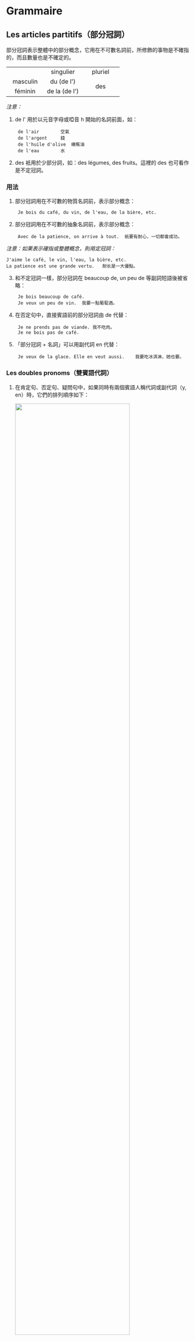 # Grammaire
## Les articles partitifs（部分冠詞）
部分冠詞表示整體中的部分概念，它用在不可數名詞前，所修飾的事物是不確指的，而且數量也是不確定的。

<table>
    <tbody>
        <tr>
            <td width="33.33%"></td>
            <td width="33.33%" align="center">singulier</td>
            <td width="33.33%" align="center">pluriel</td>
        </tr>
        <tr>
            <td align="center">masculin</td>
            <td align="center">du (de l')</td>
            <td rowspan="2" align="center">des</td>
        </tr>
        <tr>
            <td align="center">féminin</td>
            <td align="center">de la (de l')</td>
        </tr>
    </tbody>
</table>

*注意：*
1. de l' 用於以元音字母或啞音 h 開始的名詞前面，如：

        de l'air		空氣
        de l'argent		錢
        de l'huile d'olive	橄㰖油
        de l'eau		水


2. des 衹用於少部分詞，如：des légumes, des fruits。這裡的 des 也可看作是不定冠詞。

### 用法

1. 部分冠詞用在不可數的物質名詞前，表示部分概念：

        Je bois du café, du vin, de l'eau, de la bière, etc.

2. 部分冠詞用在不可數的抽象名詞前，表示部分概念：

        Avec de la patience, on arrive à tout.	衹要有耐心，一切都會成功。

*注意：如果表示確指或整體概念，則用定冠詞：*

    J'aime le café, le vin, l'eau, la bière, etc.
    La patience est une grande vertu.	耐长是一大優點。

3. 和不定冠詞一樣，部分冠詞在 beaucoup de, un peu de 等副詞短語後被省略：

        Je bois beaucoup de café.
        Je veux un peu de vin.	我要一點葡萄酒。

4. 在否定句中，直接賓語前的部分冠詞由 de 代替：

        Je ne prends pas de viande.	我不吃肉。
        Je ne bois pas de café.

5. 「部分冠詞 + 名詞」可以用副代詞 en 代替：

        Je veux de la glace. Elle en veut aussi.	我要吃冰淇淋，她也要。

### Les doubles pronoms（雙賓語代詞）
1. 在肯定句、否定句、疑問句中，如果同時有兩個賓語人稱代詞或副代詞（y, en）時，它們的排列順序如下：

    <img src="https://raw.githubusercontent.com/wcshds/learn-french/master/%E6%B3%95%E8%AA%9E%E7%B6%9C%E5%90%88%E6%95%99%E7%A8%8B/images/Les%20doubles%20pronoms-1.svg" width="80%" />

    1. me, te, nous, vous 可以是直接或間接賓語，位於賓語排列順序的第一位：

            - Je vous donne le cahier ?
            - Oui, vous me le donnez.
            - Non, vous ne me le donnez pas.

    2. le, la, les 是直接賓語人稱代詞，排在 me, te, nous, vous 之後，其他代詞之前：

            Elle nous lit le texte. = Elle nous le lit.

    3. lui, leur 是間接賓語人稱代詞，其位置在 le, la, les 之後：

            Le professeur lui pose cette question. = Il la lui pose.
            Je montre les photos à mes amis. = Je les leur montre.

    4. 副代詞 y 位於倒數第二位：

            On voit les enfants au jardin. = On les y voit.

        *注意：le, la 和 y 要省音爲 l'y，如：*

            Pierre habite loin de son école. Son père conduit Pierre à l'école tous les jours.
            = Son père l'y conduit tous les jours.

    5. 副代詞 en 排在最後：

            Ils nous servent du café. = Ils nous en servent.

    *注意：以下代詞不能同時使用：*
    1. y 和 en（除了 Il y en a）

            Exp. Je mets des fleurs dans un vase.
            - J'y mets des fleurs.
            - J'en mets dans un vase.

    2. me, te, nous, vous 和 lui, leur

            Exp. Il me présente à Philippe.
            - Il me présente à lui.
            不能說 Il me lui présente.

    3. lui, leur 和 y

            Exp. Je téléphone à mes amis en France.
            - Je leur téléphone en France.
            不能說 Je leur y téléphone.


2. 雙賓語代詞在命令式中的位置

    1. 在肯定命令句中，同時有兩個人稱代詞時，直接賓語 le, la, les 在前，間接賓語 moi, toi, lui, nous, vous, leur 在後，並全用連字號連接：
    <br />
    <img src="https://raw.githubusercontent.com/wcshds/learn-french/master/%E6%B3%95%E8%AA%9E%E7%B6%9C%E5%90%88%E6%95%99%E7%A8%8B/images/Les%20doubles%20pronoms-2.svg" width="80%" />

            Donne-moi le stylo. = Donne-le-moi.
            Montrez-nous votre voiture. = Montrez-la-nous.
            Donnez-leur le livre. = Donnez-le-leur.


    2. 在否定命令句中，雙賓語的位置和在直陳式中相同：

            Ne me donne pas le journal. = Ne me le donne pas.
            Ne leur lisez pas le texte maintenant. = Ne le leur lisez pas maintenant.

    3. 副代詞 en 在命令式中：

    <img src="https://raw.githubusercontent.com/wcshds/learn-french/master/%E6%B3%95%E8%AA%9E%E7%B6%9C%E5%90%88%E6%95%99%E7%A8%8B/images/Les%20doubles%20pronoms-3.svg" width="80%" />

            Donnez-moi des journaux. = Donnez-m'en.
                                     ≠ Ne m'en donnez pas.
            Achetez-leur des livres. = Achetez-leur-en.
                                     ≠ Ne leur en achetez pas.


    *注意：y 一般不用在雙賓語命令式中。*
        

# Dialogue
(Laurent, ami français de Marc, vient le voir sur le campus. À midi, au resto U.)

Laurent : Comment est la cuisine de ton université ?

Marc : Excellente. Le menu varie chaque jour. Au repas de midi et du soir, il y a toujours de la viande, soit des côtelettes frites, soit un tranche de porc à la sauce de soja.

L : Avez-vous du poisson tous les jours ?

M : Pas tous les jours, mais nous avons plusieurs légumes : des choux, des navets, des carottes, des pommes de terre, des haricots et des petits pois selon la saison.

L : Vous prenez toujours du riz ?

M : Non, nous mangeons aussi des nouilles ou des petits pains cuits à la vapeur.

L : Alors, qu'est-ce que nous prenons aujourd'hui ?

M : Des nouilles. Veux-tu ?

L : Avec plaisir.

M : Tu prends du poisson ou de la viande ?

L : Du poisson.

M : Moi, je prends de la viande et du riz. J'ai faim.

L : Regarde, à la table voisine, on mange un rôti de bœuf. C'est très appétissant, ce plat.

M : Bon, alors je vais t'en apporter un. Tu veux boire quelque chose ? Du vin ou de la bière ?

L : Oui, j'aimerais bien une bière, s'il te plaît.

### 課文注釋
1. 描述食品與配料的關係時，通常用「主體 + à + 配料」的結構，如：

        un tranche de porc à la sauce de soja		豬肉薄片配醬油
        un café au lait				牛奶咖啡
        un gâteau au chocolat				巧克力蛋糕
        une tarte aux pommes				蘋果派

2. 在 des petits pains cuit à la vapeur 中 des 不用改爲 de，因爲 petits pains 作爲一個整體表示「饅頭」。

### Vocabulaire
1. avoir faim&emsp;&emsp;感到餓
2. un loup&emsp;&emsp;狼
3. une faim de loup&emsp;&emsp;極餓

        J'ai une faim de loup !	我很餓。（較多用於書面）

    口語中一般說：

        J'ai très très faim.
        Je meurs de faim.

4. Laurent&emsp;&emsp;洛朗（人名）
5. le campus&emsp;&emsp;校園

        sur le campus	校園裡

6. le resto U (le restaurant université)&emsp;&emsp;大學生食堂

        la cité U	大學城（在法國指的是「大學學生宿舍」）

7. la cuisine&emsp;&emsp;伙食

        la cuisine japonaise	日式料理
        faire la cuisine	做飯

8. excellent, excellente&emsp;&emsp;adj. 出色的
9. le menu&emsp;&emsp;菜單

    * menu 可以指抽象的菜單（菜譜）：

            - Qu'est-ce qu'il y a au menu ce soir ?
            - Toujours le même menu, pain et vin.

    * menu 也可以指實體的菜單：

            Il fait la grimace quand il voit les prix sur le menu. (la carte)

10. varier&emsp;&emsp;vi. 變化，變動

        variable	adj. 有變化的
        invariable	adj. 不變的

11. un repas&emsp;&emsp;一頓飯（相當於英語中的 meal）

        les trois repas 	三餐

12. de la viande&emsp;&emsp;肉
13. soit ... soit ...&emsp;&emsp;要麽……要麽……
14. une côtelette&emsp;&emsp;排骨

        une côtelette frite 	炸排骨

15. frit, frite&emsp;&emsp;adj. 油炸的
16. une tranche&emsp;&emsp;片，薄片

        une tranche de porc 	一片豬肉

17. du porc&emsp;&emsp;豬肉
18. la sauce de soja&emsp;&emsp;醬油
19. du poisson&emsp;&emsp;魚
20. plusieurs&emsp;&emsp;adj.indéf. 好幾個
21. des légumes&emsp;&emsp;n.m.pl. 蔬菜
22. un chou (des choux)&emsp;&emsp;卷心菜
23. le navet&emsp;&emsp;白蘿卜
24. la carotte&emsp;&emsp;胡蘿卜
25. une pomme de terre&emsp;&emsp;土豆
26. des haricots&emsp;&emsp;n.m.pl. 刀豆，四季豆

    haricots 的 h 是噓音，不可以聯誦

27. des petits pois&emsp;&emsp;n.m.pl. 豌豆
28. selon&emsp;&emsp;prép. 根據
29. du riz&emsp;&emsp;n.m. 米飯；稻
30. manger&emsp;&emsp;v.t. 吃

    變位（第一組）：

        je mange
        tu manges
        il (elle) mange
        nous mangeons
        vous mangez
        ils (elles) mangent

    <br />

        Exp. manger du pain 	吃麫包
        manger un bifteck 	吃一份牛排

        manger comme quatre 	吃得很多
        manger comme un oiseau 	吃得很少
        manger comme un cochon 	吃相不好

        La vengeance est un plat qui se mange froid. 	君子報仇，十年不晚。

31. des nouilles&emsp;&emsp;n.f.pl. 麫條
32. ou&emsp;&emsp;conj. 或者
33. un petit pain cuit à la vapeur&emsp;&emsp;饅頭
34. vouloir&emsp;&emsp;v.t. 想要，願意

    變位（第三組）：

        je veux
        tu veux
        il (elle) veut
        nous voulons
        vous voulez
        ils (elles) veulent

    <br />

        Exp. - Veux-tu des nouilles - Non, je n'en veux pas.

    * vouloir + v.

            Exp. « Je veux être Chateaubriand ou rien. » Victor Hugo
            Je voudrais bien connaître cette dame.
            Qu'est-ce que ça veut dire ?	這是什麽意思？

            Vouloir, c'est pouvoir.	有志者事竟成。

35. avec plaisir&emsp;&emsp;非常樂意
36. une table&emsp;&emsp;桌子，餐桌
37. voisin, voisine&emsp;&emsp;adj. 隔壁的，鄰近的
38. apporter&emsp;&emsp;v.t. 拿來，帶來

        Exp. Allez chercher ce livre et apportez-le-moi.
        Il nous apporte toujours un petit cadeau.
        Le facteur apporte des courriers.	郵遞員帶來郵件

39. le rôti de bœuf&emsp;&emsp;烤牛肉
40. un plat&emsp;&emsp;一道菜
41. appétissant, appétissante&emsp;&emsp;adj. 引起食欲的
42. boire&emsp;&emsp;v.t. 喝

    變位（第三組）：

        je bois
        tu bois
        il (elle) boit
        nous buvons
        vous buvez
        ils (elles) boivent

    * boire + qch.

            Exp. boire du vin/du lait/une tasse de thé/un café

            Ce n'est pas la mer à boire.	又不是要去喝大海。（事情沒那麽難。）
            Elle regarde le conférencier et boit ses paroles.

            Il boit comme un trou.	他酗酒。

            boisson(s) chaude(s) / fraîche(s) / froide(s)	熱飲 / 冷飲

43. du vin&emsp;&emsp;葡萄酒
44. de la bière&emsp;&emsp;啤酒


# Texte
(Paris. L'heure du déjeuner. Charles, camarade de lycée de Marc, a une faim de loup.)

Il est midi. Les cours sont finis. Dehors, il fait beau. Charles est très content. Après le déjeuner, il va aller au jardin du Luxembourg avec ses copains...

Charles prend le bus et va au réstaurant universitaire. Il regarde le menu. Maintenant Charles n'est plus content. Il est en colère !

« Du poisson, encore du poisson, toujours du poisson ! C'est la troisième fois cette semaine qu'il y a du poisson. ... Ils exagèrent ! »

Est-ce que Charles va faire la grève de la faim ? Non, parce qu'au dessert il y a de la glace. Charles adore la glace ! Alors, il hésite un petit moment. Puis, il prend son plateau et attend patiemment son tour.

### Vocabulaire
1. Charles&emsp;&emsp;夏爾
2. camarade&emsp;&emsp;n. 同學
3. fini, e&emsp;&emsp;adj. 結束的
4. le jardin du Luxembourg&emsp;&emsp;盧森堡公園
5. un copain, une copine&emsp;&emsp;夥伴，朋友
6. un bus&emsp;&emsp;公共汽車
7. universitaire&emsp;&emsp;adj. 大學的

    * les grades universitaires&emsp;&emsp;大學的等級

            licence	本科
            mater	碩士
            doctorat	博士

    * cité universitaire - cité U&emsp;&emsp;大學城（學生宿舍）
    * restaurant universitaire - resto U&emsp;&emsp;大學食堂
    * résidence universitaire&emsp;&emsp;大學住宅區
    * bibliothèque universitaire&emsp;&emsp;大學圖書館

8. (être) en colère&emsp;&emsp;憤怒
9. troisième&emsp;&emsp;adj. 第三的

    一般在基數詞後加上 -ième 即構成序數詞：

        deux - deuxième
        trois - troisième
        dix - dixième [ dizjɛm ]

    如果基數詞以 e 結尾，要先去掉 e，再加上 -ième

        quatre - quatrième
        onze - onzième
        cinquante - cinquantième

    另一些特殊情況：

        premier, première	第一
        cinq - cinquième
        neuf - neuvième
        vingt et un - vingt et unième [ ynjɛm ]

10. exagérer&emsp;&emsp;v.i. 誇張

    變位（第一組）：

        j'exagère
        tu exagères
        il (elle) exagère
        nous exagérons
        vous exagérez
        ils (elles) exagèrent

11. la grève&emsp;&emsp;罷工

        faire la grève	罷工

12. la grève de la faim&emsp;&emsp;絕食
13. un dessert [ desɛːʁ ]&emsp;&emsp;餐後甜點
14. de la glace&emsp;&emsp;冰淇淋
15. hésiter&emsp;&emsp;v.i. 猶豫

        Exp. J'hésite.	我再想想。
        Il prend une décision sans hésiter.	他毫不猶豫地做了決定。
        Ils n'hésitent pas une seconde.
        Nous hésitons entre les deux routes.
        N'hésitez pas, le temps presse.	別猶豫了，時間很緊了。

        N'hésitez pas à me poser des questions.

16. une minute&emsp;&emsp;分鐘
17. un plateau (des plateaux)&emsp;&emsp;托盤
18. patiemment [ pasjamɑ̃ ]&emsp;&emsp;adv. 耐心地
19. un tour&emsp;&emsp;輪流

    * Moment (dans une succession)

            Exp. Chacun son tour.	每個人都會輪到。
            C'est mon tour.	輪到我了。
            C'est à son tour de parler.	輪到他講話了。

    * faire le tour de qch.

            Exp. Monsieur Lane rêve de faire le tour du monde.	Lane先生夢想環遊世界。
            Le Tour de France	環法自行車賽

    * tour 作陰性名詞時表示的是「塔」

            la Tour Eiffel	艾菲爾鐵塔

20. attendre son tour&emsp;&emsp;等着輪到自己